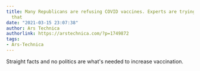 ```yaml
---
title: Many Republicans are refusing COVID vaccines. Experts are trying to change
  that
date: "2021-03-15 23:07:38"
author: Ars Technica
authorlink: https://arstechnica.com/?p=1749872
tags:
- Ars-Technica
---
```

Straight facts and no politics are what's needed to increase vaccination.